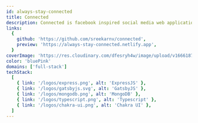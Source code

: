 ```yaml
---
id: always-stay-connected
title: Connected
description: Connected is facebook inspired social media web application where users can publish posts, create groups (public and private). One can also opt into desktop notifications to receive real time info when someone sends a friend request or a group join request. This application is built with Gatsby JS, Express JS and MongoDB
links:
  {
    github: 'https://github.com/sreekarnv/connected',
    preview: 'https://always-stay-connected.netlify.app',
  }
coverImage: 'https://res.cloudinary.com/dfesryh4w/image/upload/v1666187796/portfolio/connected.png'
color: 'bluePink'
domains: ['full-stack']
techStack:
  [
    { link: '/logos/express.png', alt: 'ExpressJS' },
    { link: '/logos/gatsbyjs.svg', alt: 'GatsbyJS' },
    { link: '/logos/mongodb.png', alt: 'MongoDB' },
    { link: '/logos/typescript.png', alt: 'Typescript' },
    { link: '/logos/chakra-ui.png', alt: 'Chakra UI' },
  ]
---
```

